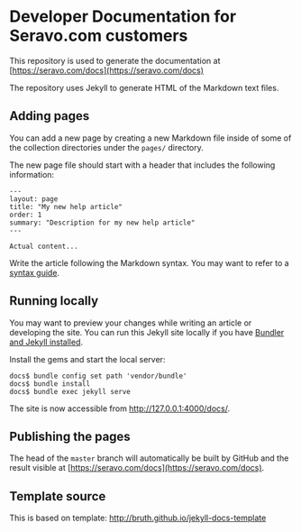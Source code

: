 # Developer Documentation for Seravo.com customers

This repository is used to generate the documentation at [https://seravo.com/docs](https://seravo.com/docs)

The repository uses Jekyll to generate HTML of the Markdown text files.

## Adding pages

You can add a new page by creating a new Markdown file inside of some of the collection directories under the `pages/` directory.

The new page file should start with a header that includes the following information:
```
---
layout: page
title: "My new help article"
order: 1
summary: "Description for my new help article"
---

Actual content...
```

Write the article following the Markdown syntax. You may want to refer to a [syntax guide](https://guides.github.com/features/mastering-markdown/).

## Running locally

You may want to preview your changes while writing an article or developing the site. You can run this Jekyll site locally if you have [Bundler and Jekyll installed](https://jekyllrb.com/docs/installation/).

Install the gems and start the local server:
```
docs$ bundle config set path 'vendor/bundle'
docs$ bundle install
docs$ bundle exec jekyll serve
```

The site is now accessible from http://127.0.0.1:4000/docs/.

## Publishing the pages

The head of the `master` branch will automatically be built by GitHub and the result visible at [https://seravo.com/docs](https://seravo.com/docs).

## Template source
This is based on template: http://bruth.github.io/jekyll-docs-template

